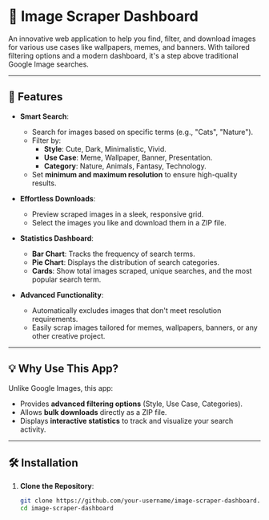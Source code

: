 # 📸 Image Scraper Dashboard

An innovative web application to help you find, filter, and download images for various use cases like wallpapers, memes, and banners. With tailored filtering options and a modern dashboard, it's a step above traditional Google Image searches.

---

## 🌟 Features

- **Smart Search**: 
  - Search for images based on specific terms (e.g., "Cats", "Nature").
  - Filter by:
    - **Style**: Cute, Dark, Minimalistic, Vivid.
    - **Use Case**: Meme, Wallpaper, Banner, Presentation.
    - **Category**: Nature, Animals, Fantasy, Technology.
  - Set **minimum and maximum resolution** to ensure high-quality results.

- **Effortless Downloads**:
  - Preview scraped images in a sleek, responsive grid.
  - Select the images you like and download them in a ZIP file.

- **Statistics Dashboard**:
  - **Bar Chart**: Tracks the frequency of search terms.
  - **Pie Chart**: Displays the distribution of search categories.
  - **Cards**: Show total images scraped, unique searches, and the most popular search term.

- **Advanced Functionality**:
  - Automatically excludes images that don't meet resolution requirements.
  - Easily scrap images tailored for memes, wallpapers, banners, or any other creative project.

---

## 💡 Why Use This App?

Unlike Google Images, this app:
- Provides **advanced filtering options** (Style, Use Case, Categories).
- Allows **bulk downloads** directly as a ZIP file.
- Displays **interactive statistics** to track and visualize your search activity.

---

## 🛠️ Installation

1. **Clone the Repository**:
   ```bash
   git clone https://github.com/your-username/image-scraper-dashboard.git
   cd image-scraper-dashboard
